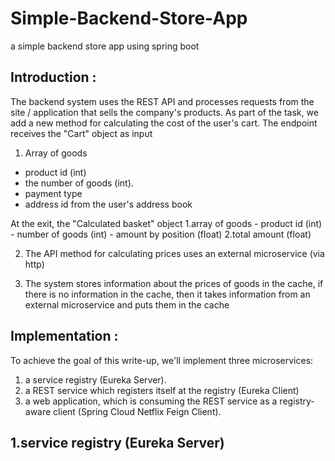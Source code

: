# Simple-Backend-Store-App
a simple backend store app using spring boot
## Introduction :
The backend system uses the REST API and processes requests from the site / application that sells the company's products.
As part of the task, we add a new method for calculating the cost of the user's cart.
The endpoint receives the "Cart" object as input
1. Array of goods
  - product id (int)
  - the number of goods (int).
  - payment type
  - address id from the user's address book 
   
At the exit, the "Calculated basket" object
  1.array of goods
    - product id (int)
    - number of goods (int)
    - amount by position (float)
   2.total amount (float)

2. The API method for calculating prices uses an external microservice (via http)

3. The system stores information about the prices of goods in the cache, if there is no information in the cache, then it takes information
 from an external microservice and puts them in the cache

## Implementation :
To achieve the goal of this write-up, we'll implement three microservices:

1. a service registry (Eureka Server).
2. a REST service which registers itself at the registry (Eureka Client)
3. a web application, which is consuming the REST service as a registry-aware client (Spring Cloud Netflix Feign Client).

## 1.service registry (Eureka Server)
